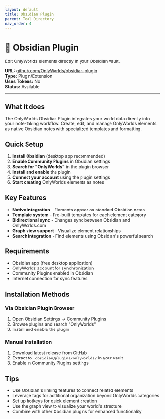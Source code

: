 ```yaml
---
layout: default
title: Obsidian Plugin
parent: Tool Directory
nav_order: 4
---
```


# 🔌 Obsidian Plugin

Edit OnlyWorlds elements directly in your Obsidian vault.

**URL:** [github.com/OnlyWorlds/obsidian-plugin](https://github.com/OnlyWorlds/obsidian-plugin)  
**Type:** Plugin/Extension  
**Uses Tokens:** No  
**Status:** Available

---

## What it does

The OnlyWorlds Obsidian Plugin integrates your world data directly into your note-taking workflow. Create, edit, and manage OnlyWorlds elements as native Obsidian notes with specialized templates and formatting.

## Quick Setup

1. **Install Obsidian** (desktop app recommended)
2. **Enable Community Plugins** in Obsidian settings
3. **Search for "OnlyWorlds"** in the plugin browser
4. **Install and enable** the plugin
5. **Connect your account** using the plugin settings
6. **Start creating** OnlyWorlds elements as notes

## Key Features

- **Native integration** - Elements appear as standard Obsidian notes
- **Template system** - Pre-built templates for each element category
- **Bidirectional sync** - Changes sync between Obsidian and OnlyWorlds.com
- **Graph view support** - Visualize element relationships
- **Search integration** - Find elements using Obsidian's powerful search

## Requirements

- Obsidian app (free desktop application)
- OnlyWorlds account for synchronization
- Community Plugins enabled in Obsidian
- Internet connection for sync features

## Installation Methods

### Via Obsidian Plugin Browser
1. Open Obsidian Settings → Community Plugins
2. Browse plugins and search "OnlyWorlds"
3. Install and enable the plugin

### Manual Installation
1. Download latest release from GitHub
2. Extract to `.obsidian/plugins/onlyworlds/` in your vault
3. Enable in Community Plugins settings

## Tips

- Use Obsidian's linking features to connect related elements
- Leverage tags for additional organization beyond OnlyWorlds categories  
- Set up hotkeys for quick element creation
- Use the graph view to visualize your world's structure
- Combine with other Obsidian plugins for enhanced functionality